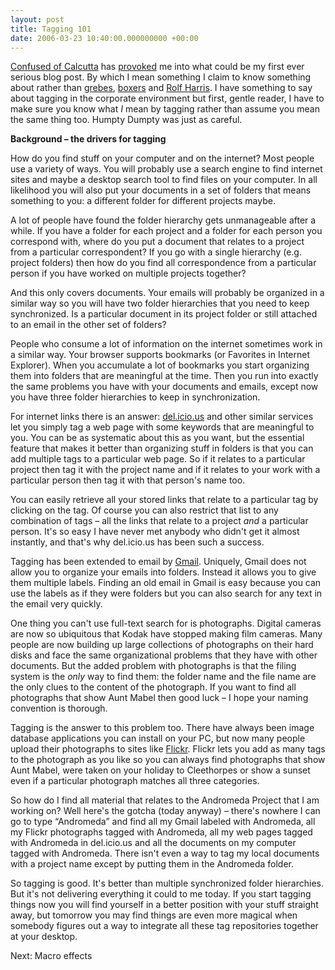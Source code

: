 ```yaml
---
layout: post
title: Tagging 101
date: 2006-03-23 10:40:00.000000000 +00:00
---
```

<p><a href="https://www.confusedofcalcutta.com/">Confused of Calcutta</a> has <a href="https://www.confusedofcalcutta.com/2006/03/22/four-pillars-thinking-about-tagging/">provoked</a> me into what could be my first ever serious blog post. By which I mean something I claim to know something about rather than <a href="https://dominicsayers.blogspot.com/2006/02/mysterious-grebes-in-limehouse-cut.html">grebes</a>,  <a href="https://dominicsayers.blogspot.com/2005/11/flickr-goodness.html">boxers</a> and <a href="https://dominicsayers.blogspot.com/2006/01/really.html">Rolf Harris</a>. I have something to say about tagging in the corporate environment but first, gentle reader, I have to make sure you know what <i>I</i> mean by tagging rather than assume you mean the same thing too. Humpty Dumpty was just as careful.</p>
<p><b>Background – the drivers for tagging</b>
</p>
<p>How do you find stuff on your computer and on the internet? Most people use a variety of ways. You will probably use a search engine to find internet sites and maybe a desktop search tool to find files on your computer. In all likelihood you will also put your documents in a set of folders that means something to you: a different folder for different projects maybe.</p>
<p>A lot of people have found the folder hierarchy gets unmanageable after a while. If you have a folder for each project and a folder for each person you correspond with, where do you put a document that relates to a project from a particular correspondent? If you go with a single hierarchy (e.g. project folders) then how do you find all correspondence from a particular person if you have worked on multiple projects together?</p>
<p>And this only covers documents. Your emails will probably be organized in a similar way so you will have two folder hierarchies that you need to keep synchronized. Is a particular document in its project folder or still attached to an email in the other set of folders?</p>
<p>People who consume a lot of information on the internet sometimes work in a similar way. Your browser supports bookmarks (or Favorites in Internet Explorer). When you accumulate a lot of bookmarks you start organizing them into folders that are meaningful at the time. Then you run into exactly the same problems you have with your documents and emails, except now you have three folder hierarchies to keep in synchronization.</p>
<p>For internet links there is an answer: <a href="https://del.icio.us/">del.icio.us</a> and other similar services let you simply tag a web page with some keywords that are meaningful to you. You can be as systematic about this as you want, but the essential feature that makes it better than organizing stuff in folders is that you can add multiple tags to a particular web page. So if it relates to a particular project then tag it with the project name and if it relates to your work with a particular person then tag it with that person's name too.</p>
<p>You can easily retrieve all your stored links that relate to a particular tag by clicking on the tag. Of course you can also restrict that list to any combination of tags – all the links that relate to a project <i>and</i> a particular person. It's so easy I have never met anybody who didn't get it almost instantly, and that's why del.icio.us has been such a success.</p>
<p>Tagging has been extended to email by <a href="https://www.gmail.com/">Gmail</a>. Uniquely, Gmail does not allow you to organize your emails into folders. Instead it allows you to give them multiple labels. Finding an old email in Gmail is easy because you can use the labels as if they were folders but you can also search for any text in the email very quickly.</p>
<p>One thing you can't use full-text search for is photographs. Digital cameras are now so ubiquitous that Kodak have stopped making film cameras. Many people are now building up large collections of photographs on their hard disks and face the same organizational problems that they have with other documents. But the added problem with photographs is that the filing system is the <i>only</i> way to find them: the folder name and the file name are the only clues to the content of the photograph. If you want to find all photographs that show Aunt Mabel then good luck – I hope your naming convention is thorough.</p>
<p>Tagging is the answer to this problem too. There have always been image database applications you can install on your PC, but now many people upload their photographs to sites like <a href="https://www.flickr.com/">Flickr</a>. Flickr lets you add as many tags to the photograph as you like so you can always find photographs that show Aunt Mabel, were taken on your holiday to Cleethorpes or show a sunset even if a particular photograph matches all three categories.</p>
<p>So how do I find all material that relates to the Andromeda Project that I am working on? Well here's the gotcha (today anyway) – there's nowhere I can go to type “Andromeda” and find all my Gmail labeled with Andromeda, all my Flickr photographs tagged with Andromeda, all my web pages tagged with Andromeda in del.icio.us and all the documents on my computer tagged with Andromeda. There isn't even a way to tag my local documents with a project name except by putting them in the Andromeda folder.</p>
<p>So tagging is good. It's better than multiple synchronized folder hierarchies. But it's not delivering everything it could to me today. If you start tagging things now you will find yourself in a better position with your stuff straight away, but tomorrow you may find things are even more magical when somebody figures out a way to integrate all these tag repositories together at your desktop.</p>
<p>Next: Macro effects</p>
